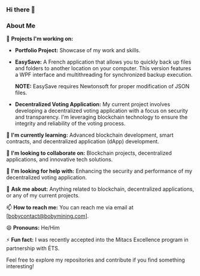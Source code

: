 ### Hi there 👋

<!--
**BoByUkn/BoByUkn** is a ✨ _special_ ✨ repository because its `README.md` (this file) appears on your GitHub profile.

Here are some ideas to get you started:

- 🔭 I’m currently working on ...
- 🌱 I’m currently learning ...
- 👯 I’m looking to collaborate on ...
- 🤔 I’m looking for help with ...
- 💬 Ask me about ...
- 📫 How to reach me: ...
- 😄 Pronouns: ...
- ⚡ Fun fact: ...
-->

### About Me

🔭 **Projects I'm working on:**

- **Portfolio Project:** Showcase of my work and skills.
- **EasySave:** A French application that allows you to quickly back up files and folders to another location on your computer. This version features a WPF interface and multithreading for synchronized backup execution.

  **NOTE:** EasySave requires Newtonsoft for proper modification of JSON files.

- **Decentralized Voting Application:** My current project involves developing a decentralized voting application with a focus on security and transparency. I'm leveraging blockchain technology to ensure the integrity and reliability of the voting process.

🌱 **I'm currently learning:** Advanced blockchain development, smart contracts, and decentralized application (dApp) development.

👯 **I'm looking to collaborate on:** Blockchain projects, decentralized applications, and innovative tech solutions.

🤔 **I'm looking for help with:** Enhancing the security and performance of my decentralized voting application.

💬 **Ask me about:** Anything related to blockchain, decentralized applications, or any of my current projects.

📫 **How to reach me:** You can reach me via email at [bobycontact@bobymining.com].

😄 **Pronouns:** He/Him

⚡ **Fun fact:** I was recently accepted into the Mitacs Excellence program in partnership with ÉTS.

Feel free to explore my repositories and contribute if you find something interesting!
